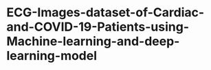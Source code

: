 # ECG-Images-dataset-of-Cardiac-and-COVID-19-Patients-using-Machine-learning-and-deep-learning-model